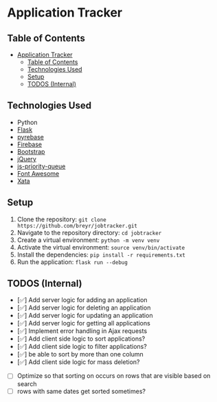 # Application Tracker

## Table of Contents

- [Application Tracker](#application-tracker)
  - [Table of Contents](#table-of-contents)
  - [Technologies Used](#technologies-used)
  - [Setup](#setup)
  - [TODOS (Internal)](#todos-internal)

## Technologies Used

- Python
- [Flask](https://flask.palletsprojects.com/en/3.0.x/)
- [pyrebase](https://github.com/nhorvath/Pyrebase4)
- [Firebase](https://firebase.google.com/)
- [Bootstrap](https://getbootstrap.com/)
- [jQuery](https://jquery.com/)
- [js-priority-queue](https://www.jsdelivr.com/package/npm/js-priority-queue)
- [Font Awesome](https://fontawesome.com/)
- [Xata](https://xata.io/)

## Setup

1. Clone the repository: `git clone https://github.com/breyr/jobtracker.git`
2. Navigate to the repository directory: `cd jobtracker`
3. Create a virtual environment: `python -m venv venv`
4. Activate the virtual environment: `source venv/bin/activate`
5. Install the dependencies: `pip install -r requirements.txt`
6. Run the application: `flask run --debug`

## TODOS (Internal)

- [✅] Add server logic for adding an application
- [✅] Add server logic for deleting an application
- [✅] Add server logic for updating an application
- [✅] Add server logic for getting all applications
- [✅] Implement error handling in Ajax requests
- [✅] Add client side logic to sort applications?
- [✅] Add client side logic to filter applications?
- [✅] be able to sort by more than one column
- [✅] Add client side logic for mass deletion?
- [ ] Optimize so that sorting on occurs on rows that are visible based on search
- [ ] rows with same dates get sorted sometimes?
